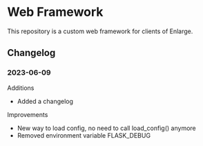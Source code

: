 # Web Framework

This repository is a custom web framework for clients of Enlarge.

## Changelog

### 2023-06-09

Additions
- Added a changelog

Improvements
- New way to load config, no need to call load_config() anymore
- Removed environment variable FLASK_DEBUG